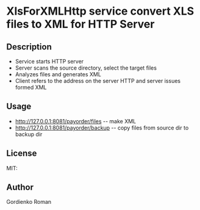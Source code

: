 # XlsForXMLHttp service convert XLS files to XML for HTTP Server

## Description

* Service starts HTTP server
* Server scans the source directory, select the target files
* Analyzes files and generates XML
* Client refers to the address on the server HTTP and server issues formed XML

## Usage

  * http://127.0.0.1:8081/payorder/files -- make XML
  * http://127.0.0.1:8081/payorder/backup -- copy files from source dir to backup dir

## License
MIT:

## Author
Gordienko Roman
